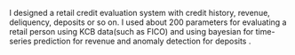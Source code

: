 I designed a retail credit evaluation system with credit history, revenue, deliquency, deposits or so on.
I used about 200 parameters for evaluating a retail person using KCB data(such as FICO) 
and using bayesian for time-series prediction for revenue and anomaly detection for deposits .

